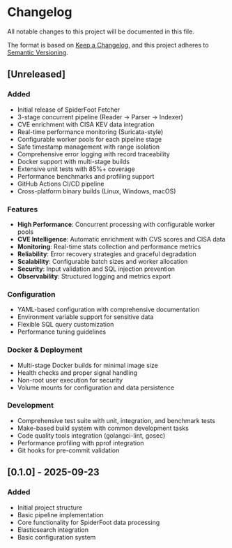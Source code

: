 # Changelog

All notable changes to this project will be documented in this file.

The format is based on [Keep a Changelog](https://keepachangelog.com/en/1.0.0/),
and this project adheres to [Semantic Versioning](https://semver.org/spec/v2.0.0.html).

## [Unreleased]

### Added
- Initial release of SpiderFoot Fetcher
- 3-stage concurrent pipeline (Reader → Parser → Indexer)
- CVE enrichment with CISA KEV data integration
- Real-time performance monitoring (Suricata-style)
- Configurable worker pools for each pipeline stage
- Safe timestamp management with range isolation
- Comprehensive error logging with record traceability
- Docker support with multi-stage builds
- Extensive unit tests with 85%+ coverage
- Performance benchmarks and profiling support
- GitHub Actions CI/CD pipeline
- Cross-platform binary builds (Linux, Windows, macOS)

### Features
- **High Performance**: Concurrent processing with configurable worker pools
- **CVE Intelligence**: Automatic enrichment with CVS scores and CISA data
- **Monitoring**: Real-time stats collection and performance metrics
- **Reliability**: Error recovery strategies and graceful degradation
- **Scalability**: Configurable batch sizes and worker allocation
- **Security**: Input validation and SQL injection prevention
- **Observability**: Structured logging and metrics export

### Configuration
- YAML-based configuration with comprehensive documentation
- Environment variable support for sensitive data
- Flexible SQL query customization
- Performance tuning guidelines

### Docker & Deployment
- Multi-stage Docker builds for minimal image size
- Health checks and proper signal handling
- Non-root user execution for security
- Volume mounts for configuration and data persistence

### Development
- Comprehensive test suite with unit, integration, and benchmark tests
- Make-based build system with common development tasks
- Code quality tools integration (golangci-lint, gosec)
- Performance profiling with pprof integration
- Git hooks for pre-commit validation

## [0.1.0] - 2025-09-23

### Added
- Initial project structure
- Basic pipeline implementation
- Core functionality for SpiderFoot data processing
- Elasticsearch integration
- Basic configuration system